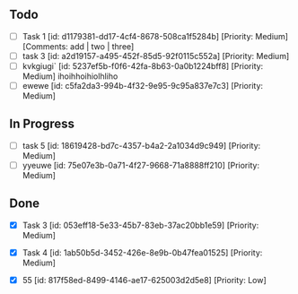 ## Todo
- [ ] Task 1 [id: d1179381-dd17-4cf4-8678-508ca1f5284b] [Priority: Medium] [Comments: add | two | three]
- [ ] task 3 [id: a2d19157-a495-452f-85d5-92f0115c552a] [Priority: Medium]
- [ ] kvkgiugi` [id: 5237ef5b-f0f6-42fa-8b63-0a0b1224bff8] [Priority: Medium]
      ihoihhoihiolhliho
- [ ] ewewe [id: c5fa2da3-994b-4f32-9e95-9c95a837e7c3] [Priority: Medium]

## In Progress
- [ ] task 5 [id: 18619428-bd7c-4357-b4a2-2a1034d9c949] [Priority: Medium]
- [ ] yyeuwe [id: 75e07e3b-0a71-4f27-9668-71a8888ff210] [Priority: Medium]

## Done
- [x] Task 3 [id: 053eff18-5e33-45b7-83eb-37ac20bb1e59] [Priority: Medium]
- [x] Task 4 [id: 1ab50b5d-3452-426e-8e9b-0b47fea01525] [Priority: Medium]
- [x] 55 [id: 817f58ed-8499-4146-ae17-625003d2d5e8] [Priority: Low]

